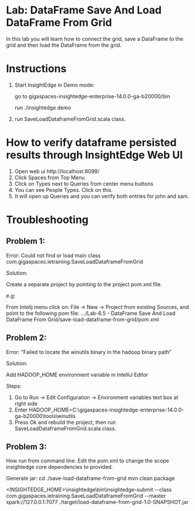# Lab: DataFrame Save And Load DataFrame From Grid

In this lab you will learn how to connect the grid,
save a DataFrame to the grid
and then load the DataFrame from the grid.

# Instructions

1. Start InsightEdge in Demo mode:

    go to gigaspaces-insightedge-enterprise-14.0.0-ga-b20000/bin

    run ./insightedge demo

2. run SaveLoadDataframeFromGrid.scala class.


# How to verify dataframe persisted results through InsightEdge Web UI

1. Open web ui http://localhost:8099/
2. Click Spaces from Top Menu
3. Click on Types next to Queries from center menu buttons
4. You can see People Types. Click on this.
5. It will open up Queries and you can verify both entries for john and sam.

# Troubleshooting
## Problem 1:

Error: Could not find or load main class com.gigaspaces.ietraining.SaveLoadDataframeFromGrid

Solution:

Create a separate project by pointing to the project pom.xml file.

e.g:

From Intelij menu click on: File -> New -> Project from existing Sources, and point to the following pom file:
.../Lab-6.5 - DataFrame Save And Load DataFrame From Grid/save-load-dataframe-from-grid/pom.xml


## Problem 2:

Error: "Failed to locate the winutils binary in the hadoop binary path"

Solution:

Add HADOOP_HOME environment variable in IntelliJ Editor

Steps:
1. Go to Run -> Edit Configuration -> Environment variables text box at right side
2. Enter HADOOP_HOME=C:\gigaspaces-insightedge-enterprise-14.0.0-ga-b20000\tools\winutils
3. Press Ok and rebuild the project, then run SaveLoadDataframeFromGrid.scala class.

## Problem 3:
How run from command line.
Edit the pom.xml to change the scope insightedge core dependencies to provided.

Generate jar:
cd ./save-load-dataframe-from-grid
mvn clean package

<INSIGHTEDGE_HOME>\insightedge\bin\insightedge-submit --class com.gigaspaces.ietraining.SaveLoadDataframeFromGrid --master spark://127.0.0.1:7077  ./target/load-dataframe-from-grid-1.0-SNAPSHOT.jar



